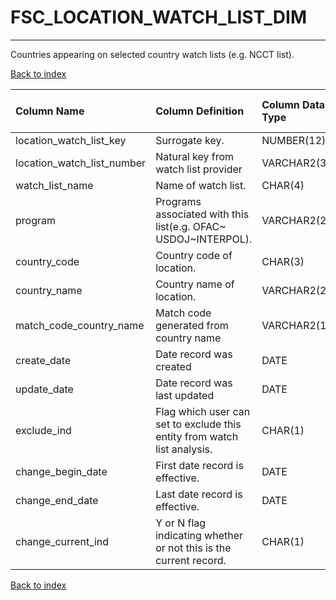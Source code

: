 # FSC_LOCATION_WATCH_LIST_DIM

---

Countries appearing on selected country watch lists (e.g. NCCT list).

[Back to index](./index.md)

| Column Name                | Column Definition                                                        | Column Data Type   | Column Null Option   | PK   | FK   |
|:---------------------------|:-------------------------------------------------------------------------|:-------------------|:---------------------|:-----|:-----|
| location_watch_list_key    | Surrogate key.                                                           | NUMBER(12)         | Not Null             | Yes  | No   |
| location_watch_list_number | Natural key from watch list provider                                     | VARCHAR2(35)       | Not Null             | No   | No   |
| watch_list_name            | Name of watch list.                                                      | CHAR(4)            | Not Null             | No   | No   |
| program                    | Programs associated with this list(e.g. OFAC~ USDOJ~INTERPOL).           | VARCHAR2(20)       | Null                 | No   | No   |
| country_code               | Country code of location.                                                | CHAR(3)            | Null                 | No   | No   |
| country_name               | Country name of location.                                                | VARCHAR2(255)      | Null                 | No   | No   |
| match_code_country_name    | Match code generated from country name                                   | VARCHAR2(15)       | Null                 | No   | No   |
| create_date                | Date record was created                                                  | DATE               | Null                 | No   | No   |
| update_date                | Date record was last updated                                             | DATE               | Null                 | No   | No   |
| exclude_ind                | Flag which user can set to exclude this entity from watch list analysis. | CHAR(1)            | Not Null             | No   | No   |
| change_begin_date          | First date record is effective.                                          | DATE               | Not Null             | No   | No   |
| change_end_date            | Last date record is effective.                                           | DATE               | Not Null             | No   | No   |
| change_current_ind         | Y or N flag indicating whether or not this is the current record.        | CHAR(1)            | Not Null             | No   | No   |

[Back to index](./index.md)